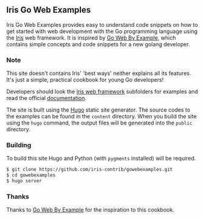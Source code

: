 ## Iris Go Web Examples

Iris Go Web Examples provides easy to understand code snippets on how to get started with web development with the Go programming language using the  [Iris](https://github.com/kataras/iris) web framework. It is inspired by [Go Web By Example](https://gowebexamples.github.io), which contains simple concepts and code snippets for a new golang developer.


### Note

This site doesn't contains Iris' 'best ways' neither explains all its features. It's just a simple, practical cookbook for young Go developers!

Developers should look the [Iris web framework](https://github.com/kataras/iris) subfolders for examples and read the official [documentation](https://godoc.org/gopkg.in/kataras/iris.v6).

The site is built using the [Hugo](https://github.com/spf13/hugo) static site generator.
The source codes to the examples can be found in the `content` directory.
When you build the site using the `hugo` command, the output files will be generated into the `public` directory.

### Building

To build this site Hugo and Python (with `pygments` installed) will be required.

```sh
$ git clone https://github.com/iris-contrib/gowebexamples.git
$ cd gowebexamples
$ hugo server
```

### Thanks

Thanks to [Go Web By Example](https://gowebexamples.github.io) for the inspiration to this cookbook.
